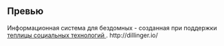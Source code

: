 <h2>Превью</h2>
Информационная система для бездомных - созданная при поддержки <a href="http://te-st.ru/">теплицы социальных технологий </a>. 
http://dillinger.io/
